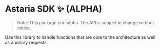 # Astaria SDK :sparkles: (ALPHA)

> Note: This package is in alpha. The API is subject to change without notice.

Use this library to handle functions that are core to the architecture as well as ancillary requests.
